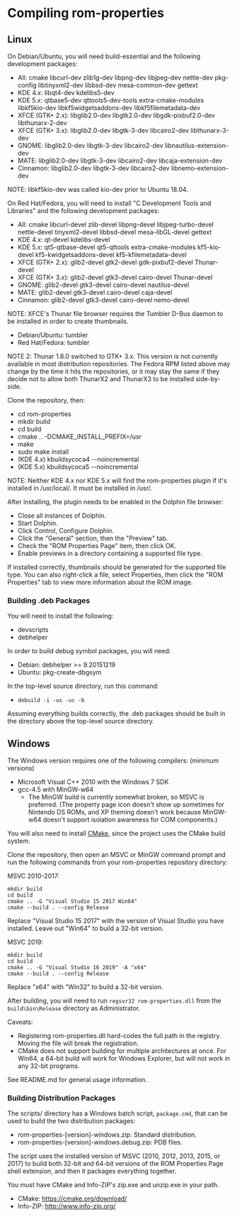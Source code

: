 # Compiling rom-properties

## Linux

On Debian/Ubuntu, you will need build-essential and the following development
packages:
* All: cmake libcurl-dev zlib1g-dev libpng-dev libjpeg-dev nettle-dev pkg-config libtinyxml2-dev libbsd-dev mesa-common-dev gettext
* KDE 4.x: libqt4-dev kdelibs5-dev
* KDE 5.x: qtbase5-dev qttools5-dev-tools extra-cmake-modules libkf5kio-dev libkf5widgetsaddons-dev libkf5filemetadata-dev
* XFCE (GTK+ 2.x): libglib2.0-dev libgtk2.0-dev libgdk-pixbuf2.0-dev libthunarx-2-dev
* XFCE (GTK+ 3.x): libglib2.0-dev libgtk-3-dev libcairo2-dev libthunarx-3-dev
* GNOME: libglib2.0-dev libgtk-3-dev libcairo2-dev libnautilus-extension-dev
* MATE: libglib2.0-dev libgtk-3-dev libcairo2-dev libcaja-extension-dev
* Cinnamon: libglib2.0-dev libgtk-3-dev libcairo2-dev libnemo-extension-dev

NOTE: libkf5kio-dev was called kio-dev prior to Ubuntu 18.04.

On Red Hat/Fedora, you will need to install "C Development Tools and Libraries"
and the following development packages:
* All: cmake libcurl-devel zlib-devel libpng-devel libjpeg-turbo-devel nettle-devel tinyxml2-devel libbsd-devel mesa-libGL-devel gettext
* KDE 4.x: qt-devel kdelibs-devel
* KDE 5.x: qt5-qtbase-devel qt5-qttools extra-cmake-modules kf5-kio-devel kf5-kwidgetsaddons-devel kf5-kfilemetadata-devel
* XFCE (GTK+ 2.x): glib2-devel gtk2-devel gdk-pixbuf2-devel Thunar-devel
* XFCE (GTK+ 3.x): glib2-devel gtk3-devel cairo-devel Thunar-devel
* GNOME: glib2-devel gtk3-devel cairo-devel nautilus-devel
* MATE: glib2-devel gtk3-devel cairo-devel caja-devel
* Cinnamon: glib2-devel gtk3-devel cairo-devel nemo-devel

NOTE: XFCE's Thunar file browser requires the Tumbler D-Bus daemon to be
installed in order to create thumbnails.
* Debian/Ubuntu: tumbler
* Red Hat/Fedora: tumbler

NOTE 2: Thunar 1.8.0 switched to GTK+ 3.x. This version is not currently
available in most distribution repositories. The Fedora RPM listed above
may change by the time it hits the repositories, or it may stay the same
if they decide not to allow both ThunarX2 and ThunarX3 to be installed
side-by-side.

Clone the repository, then:
* cd rom-properties
* mkdir build
* cd build
* cmake .. -DCMAKE_INSTALL_PREFIX=/usr
* make
* sudo make install
* (KDE 4.x) kbuildsycoca4 --noincremental
* (KDE 5.x) kbuildsycoca5 --noincremental

NOTE: Neither KDE 4.x nor KDE 5.x will find the rom-properties plugin if it's
installed in /usr/local/. It must be installed in /usr/.

After installing, the plugin needs to be enabled in the Dolphin file browser:
* Close all instances of Dolphin.
* Start Dolphin.
* Click Control, Configure Dolphin.
* Click the "General" section, then the "Preview" tab.
* Check the "ROM Properties Page" item, then click OK.
* Enable previews in a directory containing a supported file type.

If installed correctly, thumbnails should be generated for the supported
file type. You can also right-click a file, select Properties, then click
the "ROM Properties" tab to view more information about the ROM image.

### Building .deb Packages

You will need to install the following:
* devscripts
* debhelper

In order to build debug symbol packages, you will need:
* Debian: debhelper >= 9.20151219
* Ubuntu: pkg-create-dbgsym

In the top-level source directory, run this command:
* `debuild -i -us -uc -b`

Assuming everything builds correctly, the .deb packages should be built in
the directory above the top-level source directory.

## Windows

The Windows version requires one of the following compilers: (minimum versions)
* Microsoft Visual C++ 2010 with the Windows 7 SDK
* gcc-4.5 with MinGW-w64
  * The MinGW build is currently somewhat broken, so MSVC is preferred.
    (The property page icon doesn't show up sometimes for Nintendo DS
     ROMs, and XP theming doesn't work because MinGW-w64 doesn't support
     isolation awareness for COM components.)

You will also need to install [CMake](https://cmake.org/download/), since the
project uses the CMake build system.

Clone the repository, then open an MSVC or MinGW command prompt and run the
following commands from your rom-properties repository directory:

MSVC 2010-2017:
```
mkdir build
cd build
cmake .. -G "Visual Studio 15 2017 Win64"
cmake --build . --config Release
```

Replace "Visual Studio 15 2017" with the version of Visual Studio you have
installed. Leave out "Win64" to build a 32-bit version.

MSVC 2019:
```
mkdir build
cd build
cmake .. -G "Visual Studio 16 2019" -A "x64"
cmake --build . --config Release
```

Replace "x64" with "Win32" to build a 32-bit version.

After building, you will need to run `regsvr32 rom-properties.dll` from
the `build\bin\Release` directory as Administrator.

Caveats:
* Registering rom-properties.dll hard-codes the full path in the registry.
  Moving the file will break the registration.
* CMake does not support building for multiple architectures at once. For
  Win64, a 64-bit build will work for Windows Explorer, but will not work
  in any 32-bit programs.

See README.md for general usage information.

### Building Distribution Packages

The scripts/ directory has a Windows batch script, ```package.cmd```,
that can be used to build the two distribution packages:
* rom-properties-[version]-windows.zip: Standard distribution.
* rom-properties-[version]-windows.debug.zip: PDB files.

The script uses the installed version of MSVC (2010, 2012, 2013, 2015, or
2017) to build both 32-bit and 64-bit versions of the ROM Properties Page
shell extension, and then it packages everything together.

You must have CMake and Info-ZIP's zip.exe and unzip.exe in your path.
* CMake: https://cmake.org/download/
* Info-ZIP: http://www.info-zip.org/

